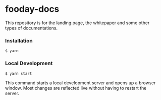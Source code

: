 # fooday-docs

This repository is for the landing page, the whitepaper and some other types of documentations.

### Installation

```
$ yarn
```

### Local Development

```
$ yarn start
```

This command starts a local development server and opens up a browser window. Most changes are reflected live without having to restart the server.